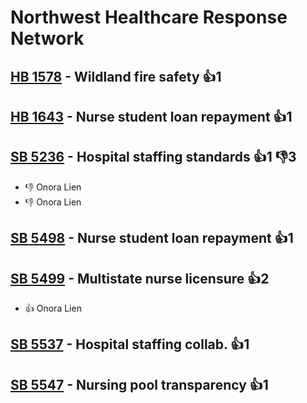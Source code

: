 # Northwest Healthcare Response Network

## [HB 1578](/bill/2023-24/hb/1578/) - Wildland fire safety 👍1  

## [HB 1643](/bill/2023-24/hb/1643/) - Nurse student loan repayment 👍1  

## [SB 5236](/bill/2023-24/sb/5236/) - Hospital staffing standards 👍1 👎3 
* 👎 Onora Lien
* 👎 Onora Lien

## [SB 5498](/bill/2023-24/sb/5498/) - Nurse student loan repayment 👍1  

## [SB 5499](/bill/2023-24/sb/5499/) - Multistate nurse licensure 👍2  
* 👍 Onora Lien

## [SB 5537](/bill/2023-24/sb/5537/) - Hospital staffing collab. 👍1  

## [SB 5547](/bill/2023-24/sb/5547/) - Nursing pool transparency 👍1  